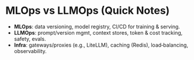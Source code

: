 
# MLOps vs LLMOps (Quick Notes)
- **MLOps**: data versioning, model registry, CI/CD for training & serving.
- **LLMOps**: prompt/version mgmt, context stores, token & cost tracking, safety, evals.
- **Infra**: gateways/proxies (e.g., LiteLLM), caching (Redis), load‑balancing, observability.
